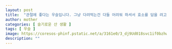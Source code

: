 ```yaml
---
layout: post
title:  "관절에 좋다는 우슬입니다. 그냥 다려먹는건 다들 어려워 하셔서 효소를 담을 려고 깨끗이  다듬어 놨네요"
author: mother
categories: [ 슬기로운 산 생활 ]
tags: [ 우슬 ]
image: https://coresos-phinf.pstatic.net/a/3161e0/3_dj9Ud018svc1if0bzhwapfmf_srh9k9.jpg?type=e1920_std
description: ""
---
```


